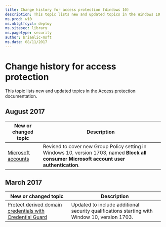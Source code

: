 ```yaml
---
title: Change history for access protection (Windows 10)
description: This topic lists new and updated topics in the Windows 10 access protection documentation for Windows 10 and Windows 10 Mobile.
ms.prod: w10
ms.mktglfcycl: deploy
ms.sitesec: library
ms.pagetype: security
author: brianlic-msft
ms.date: 08/11/2017
---
```


# Change history for access protection
This topic lists new and updated topics in the [Access protection](index.md) documentation.

## August 2017
|New or changed topic |Description |
|---------------------|------------|
|[Microsoft accounts](access-control/microsoft-accounts.md) |Revised to cover new Group Policy setting in Windows 10, version 1703, named **Block all consumer Microsoft account user authentication**.|

## March 2017
|New or changed topic |Description |
|---------------------|------------|
|[Protect derived domain credentials with Credential Guard](credential-guard/credential-guard.md) |Updated to include additional security qualifications starting with Window 10, version 1703.|
